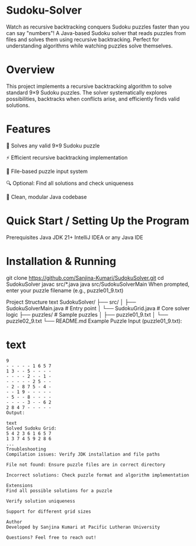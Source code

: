 # Sudoku-Solver
Watch as recursive backtracking conquers Sudoku puzzles faster than you can say "numbers"!  A Java-based Sudoku solver that reads puzzles from files and solves them using recursive backtracking. Perfect for understanding algorithms while watching puzzles solve themselves.

# Overview
This project implements a recursive backtracking algorithm to solve standard 9×9 Sudoku puzzles. The solver systematically explores possibilities, backtracks when conflicts arise, and efficiently finds valid solutions.


# Features
🧩 Solves any valid 9×9 Sudoku puzzle

⚡ Efficient recursive backtracking implementation

📁 File-based puzzle input system

🔍 Optional: Find all solutions and check uniqueness

🎯 Clean, modular Java codebase

# Quick Start / Setting Up the Program 
Prerequisites
Java JDK 21+
IntelliJ IDEA or any Java IDE

# Installation & Running
git clone https://github.com/Sanjina-Kumari/SudokuSolver.git
cd SudokuSolver
javac src/*.java
java src/SudokuSolverMain
When prompted, enter your puzzle filename (e.g., puzzle01_9.txt)

Project Structure
text
SudokuSolver/
├── src/
│   ├── SudokuSolverMain.java    # Entry point
│   └── SudokuGrid.java          # Core solver logic
├── puzzles/                     # Sample puzzles
│   ├── puzzle01_9.txt
│   └── puzzle02_9.txt
└── README.md
Example Puzzle
Input (puzzle01_9.txt):

# text
    9
    - - - - - 1 6 5 7
    1 3 - - 5 - - - -
    - - - - 2 - - 1 -
    - - - - - 2 5 - -
    - 2 - 8 7 5 - 4 -
    - - 1 9 - - - - -
    - 5 - - 8 - - - -
    - - - - 3 - - 6 2
    2 8 4 7 - - - - -
    Output:
    
    text
    Solved Sudoku Grid:
    5 4 2 3 6 1 6 5 7
    1 3 7 4 5 9 2 8 6
    ...
    Troubleshooting
    Compilation issues: Verify JDK installation and file paths
    
    File not found: Ensure puzzle files are in correct directory
    
    Incorrect solutions: Check puzzle format and algorithm implementation
    
    Extensions
    Find all possible solutions for a puzzle
    
    Verify solution uniqueness
    
    Support for different grid sizes
    
    Author
    Developed by Sanjina Kumari at Pacific Lutheran University
    
    Questions? Feel free to reach out!
